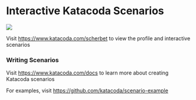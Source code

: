 # Interactive Katacoda Scenarios

[![](http://shields.katacoda.com/katacoda/scherbet/count.svg)](https://www.katacoda.com/scherbet "Get your profile on Katacoda.com")

Visit https://www.katacoda.com/scherbet to view the profile and interactive scenarios

### Writing Scenarios
Visit https://www.katacoda.com/docs to learn more about creating Katacoda scenarios

For examples, visit https://github.com/katacoda/scenario-example
